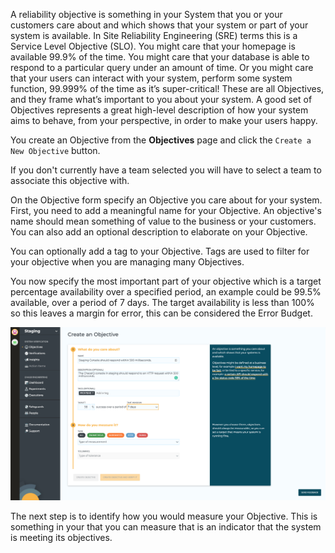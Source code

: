 A reliability objective is something in your System that you or your customers care about and which shows that your system or part of your system is available. In Site Reliability Engineering (SRE) terms this is a Service Level Objective (SLO).
You might care that your homepage is available 99.9% of the time. You might care that your database is able to respond to a particular query under an amount of time. Or you might care that your users can interact with your system, perform some system function, 99.999% of the time as it’s super-critical! These are all Objectives, and they frame what’s important to you about your system. A good set of Objectives represents a great high-level description of how your system aims to behave, from your perspective, in order to make your users happy.

You create an Objective  from the **Objectives** page and click the `Create a New Objective` button.

If you don't currently have a team selected you will have to select a team to associate this objective with.

On the Objective form specify an Objective you care about for your system. First, you need to add a meaningful name for your Objective. An objective's name should mean something of value to the business or your customers. You can also add an optional description to elaborate on your Objective.

You can optionally add a tag to your Objective. Tags are used to filter for your objective when you are managing many Objectives.

You now specify the most important part of your objective which is a target percentage availability over a specified period, an example could be 99.5% available, over a period of 7 days. The target availability is less than 100% so this leaves a margin for error, this can be considered the Error Budget.


![Create Objective][createObjective]

[createObjective]: ./assets/create-objective.png

The next step is to identify how you would measure your Objective. This is something in your that you can measure that is an indicator that the system is meeting its objectives.